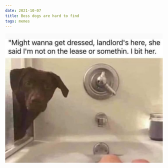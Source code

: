 ```yaml
---
date: 2021-10-07
title: Boss dogs are hard to find
tags: memes
---
```


![dogbath](https://raw.githubusercontent.com/muneer78/muneer78.github.io/master/images/dogbath.jpg)
